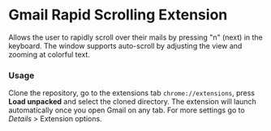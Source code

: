 # Gmail Rapid Scrolling Extension
Allows the user to rapidly scroll over their mails by pressing "n" (next) in the keyboard. The window supports auto-scroll by adjusting the view and zooming at colorful text.

### Usage
Clone the repository, go to the extensions tab `chrome://extensions`, press **Load unpacked** and select the cloned directory. The extension will launch automatically once you open Gmail on any tab. For more settings go to *Details* > Extension options.
